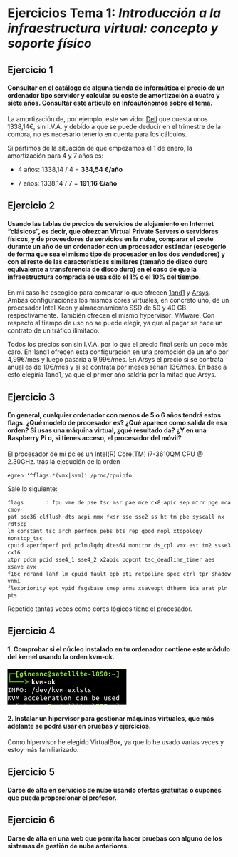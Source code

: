 # Ejercicios Tema 1: _Introducción a la infraestructura virtual: concepto y soporte físico_

## Ejercicio 1
 #### Consultar en el catálogo de alguna tienda de informática el precio de un ordenador tipo servidor y calcular su coste de amortización a cuatro y siete años. Consultar [este artículo en Infoautónomos sobre el tema](https://infoautonomos.eleconomista.es/consultas-a-la-comunidad/988/).

La amortización de, por ejemplo, este servidor [Dell](https://www.dell.com/es-es/work/shop/servidores-almacenamiento-y-redes/smart-value-flexi-poweredge-t640-8x35-3104-1x8gb-1x300gb-15k-sas-h330-3y-nbd/spd/poweredge-t640/pet6401) que cuesta unos 1338,14€, sin I.V.A. y debido a que se puede deducir en el trimestre de la compra, no es necesario tenerlo en cuenta para los cálculos.

Si partimos de la situación de que empezamos el 1 de enero, la amortización para 4 y 7 años es:
- 4 años: 1338,14 / 4 = **334,54 €/año**

- 7 años: 1338,14 / 7 = **191,16 €/año**

<!-- https://getquipu.com/blog/como-amortizo-los-bienes-de-inversion/ -->

## Ejercicio 2
 #### Usando las tablas de precios de servicios de alojamiento en Internet “clásicos”, es decir, que ofrezcan Virtual Private Servers o servidores físicos, y de proveedores de servicios en la nube, comparar el coste durante un año de un ordenador con un procesador estándar (escogerlo de forma que sea el mismo tipo de procesador en los dos vendedores) y con el resto de las características similares (tamaño de disco duro equivalente a transferencia de disco duro) en el caso de que la infraestructura comprada se usa sólo el 1% o el 10% del tiempo.

 En mi caso he escogido para comparar lo que ofrecen [1and1](https://www.1and1.es/servidores-virtuales) y [Arsys](https://www.arsys.es/servidores/vps). Ambas configuraciones los mismos cores virtuales, en concreto uno, de un procesador Intel Xeon y almacenamiento SSD de 50 y 40 GB respectivamente. También ofrecen el mismo hypervisor: VMware. Con respecto al tiempo de uso no se puede elegir, ya que al pagar se hace un contrato de un tráfico ilimitado.

 Todos los precios son sin I.V.A. por lo que el precio final sería un poco más caro. En 1and1 ofrecen esta configuración en una promoción de un año por 4,99€/mes y luego pasaría a 9,99€/mes. En Arsys el precio si se contrata anual es de 10€/mes y si se contrata por meses serían 13€/mes. En base a esto elegiría 1and1, ya que el primer año saldría por la mitad que Arsys.
## Ejercicio 3
  #### En general, cualquier ordenador con menos de 5 o 6 años tendrá estos flags. ¿Qué modelo de procesador es? ¿Qué aparece como salida de esa orden? Si usas una máquina virtual, ¿qué resultado da? ¿Y en una Raspberry Pi o, si tienes acceso, el procesador del móvil?

  El procesador de mi pc es un Intel(R) Core(TM) i7-3610QM CPU @ 2.30GHz. tras la ejecución de la orden

    egrep '^flags.*(vmx|svm)' /proc/cpuinfo

<!-- ** -->

  Sale lo siguiente:

    flags		: fpu vme de pse tsc msr pae mce cx8 apic sep mtrr pge mca cmov
    pat pse36 clflush dts acpi mmx fxsr sse sse2 ss ht tm pbe syscall nx rdtscp
    lm constant_tsc arch_perfmon pebs bts rep_good nopl xtopology nonstop_tsc
    cpuid aperfmperf pni pclmulqdq dtes64 monitor ds_cpl vmx est tm2 ssse3 cx16
    xtpr pdcm pcid sse4_1 sse4_2 x2apic popcnt tsc_deadline_timer aes xsave avx
    f16c rdrand lahf_lm cpuid_fault epb pti retpoline spec_ctrl tpr_shadow vnmi
    flexpriority ept vpid fsgsbase smep erms xsaveopt dtherm ida arat pln pts

Repetido tantas veces como cores lógicos tiene el procesador.

## Ejercicio 4
  #### 1. Comprobar si el núcleo instalado en tu ordenador contiene este módulo del kernel usando la orden kvm-ok.

  ![img](capturas/kvm-ok.png)

  #### 2. Instalar un hipervisor para gestionar máquinas virtuales, que más adelante se podrá usar en pruebas y ejercicios.

  Como hipervisor he elegido VirtualBox, ya que lo he usado varias veces y estoy más familiarizado.

## Ejercicio 5
  #### Darse de alta en servicios de nube usando ofertas gratuitas o cupones que pueda proporcionar el profesor.

## Ejercicio 6
  #### Darse de alta en una web que permita hacer pruebas con alguno de los sistemas de gestión de nube anteriores.
